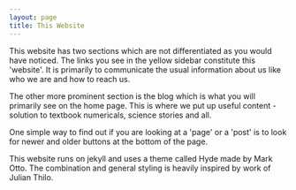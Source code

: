 ```yaml
---
layout: page
title: This Website
---
```


This website has two sections which are not differentiated as you would have noticed. The links you see in the yellow sidebar constitute this 'website'. It is primarily to communicate the usual information about us like who we are and how to reach us. 

The other more prominent section is the blog which is what you will primarily see on the home page. This is where we put up useful content - solution to textbook numericals, science stories and all.

One simple way to find out if you are looking at a 'page' or a 'post' is to look for newer and older buttons at the bottom of the page.

This website runs on jekyll and uses a theme called Hyde made by Mark Otto. The combination and general styling is heavily inspired by work of Julian Thilo.

